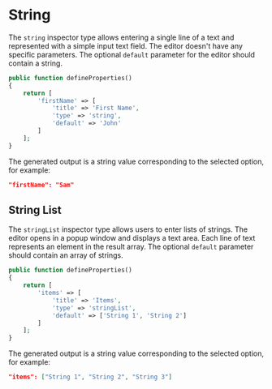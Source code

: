 # String

The `string` inspector type allows entering a single line of a text and represented with a simple input text field. The editor doesn't have any specific parameters. The optional `default` parameter for the editor should contain a string.

```php
public function defineProperties()
{
    return [
        'firstName' => [
            'title' => 'First Name',
            'type' => 'string',
            'default' => 'John'
        ]
    ];
}
```

The generated output is a string value corresponding to the selected option, for example:

```json
"firstName": "Sam"
```

## String List

The `stringList` inspector type allows users to enter lists of strings. The editor opens in a popup window and displays a text area. Each line of text represents an element in the result array. The optional `default` parameter should contain an array of strings.

```php
public function defineProperties()
{
    return [
        'items' => [
            'title' => 'Items',
            'type' => 'stringList',
            'default' => ['String 1', 'String 2']
        ]
    ];
}
```

The generated output is a string value corresponding to the selected option, for example:

```json
"items": ["String 1", "String 2", "String 3"]
```
